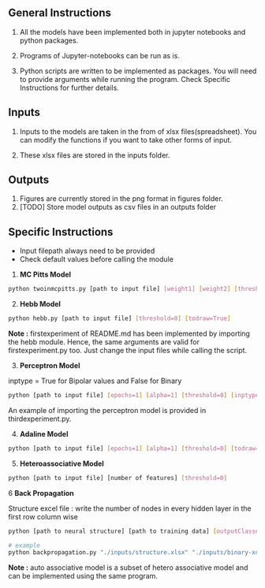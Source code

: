 ## General Instructions

1. All the models have been implemented both in jupyter notebooks and python packages.

2. Programs of Jupyter-notebooks can be run as is.

3. Python scripts are written to be implemented as packages. You will need to provide arguments while running the program. Check Specific Instructions for further details.

## Inputs

1. Inputs to the models are taken in the from of xlsx files(spreadsheet). You can modify the functions if you want to take other forms of input.

2. These xlsx files are stored in the inputs folder.

## Outputs

1. Figures are currently stored in the png format in figures folder.
2. [TODO] Store model outputs as csv files in an outputs folder

## Specific Instructions

- Input filepath always need to be provided
- Check default values before calling the module

1. **MC Pitts Model**

```bash
python twoinmcpitts.py [path to input file] [weight1] [weight2] [threshold]
```

2. **Hebb Model**

```bash
python hebb.py [path to input file] [threshold=0] [todraw=True]
```

**Note :** firstexperiment of README.md has been implemented by importing the hebb module. Hence, the same arguments are valid for firstexperiment.py too. Just change the input files while calling the script.

3. **Perceptron Model**

inptype = True for Bipolar values and False for Binary

```bash
python [path to input file] [epochs=1] [alpha=1] [threshold=0] [inptype=True] [todraw=True]
```
An example of importing the perceptron model is provided in thirdexperiment.py.

4. **Adaline Model**

```bash
python [path to input file] [epochs=1] [alpha=1] [threshold=0] [todraw=True]
```

5. **Heteroassociative Model**

```bash
python [path to input file] [number of features] [threshold=0]
```

6 **Back Propagation**

Structure excel file : write the number of nodes in every hidden layer in the first row column wise

```bash
python [path to neural structure] [path to training data] [outputClasses=1] [epochs=1000] [alpha=0.1]

# example
python backpropagation.py "./inputs/structure.xlsx" "./inputs/binary-xor.xlsx" 1 1000 0.3
```

**Note :** auto associative model is a subset of hetero associative model and can be implemented using the same program.
